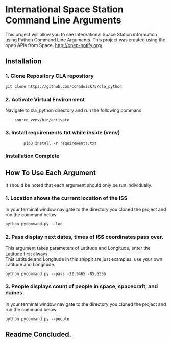 # International Space Station Command Line Arguments 
This project will allow you to see International Space Station information using Python Command Line Arguments.  This project was created using the open APIs from Space.
http://open-notify.org/


## Installation

### 1.  Clone Repository CLA repository
```
git clone https://github.com/cchadwick75/cla_python

```

### 2.  Activate Virtual Environment

Navigate to cla_python directory and run the following command

        source venv/bin/activate

### 3.  Install requirements.txt while inside (venv)
            pip3 install -r requirements.txt

### Installation Complete

## How To Use Each Argument
It should be noted that each argument should only be run individually.

### 1.  Location shows the current location of the ISS

In your terminal window navigate to the directory you cloned the project and run the command below.  
```
python pycommand.py --loc
```


### 2.  Pass display next dates, times of ISS coordinates pass over.

This argument takes parameters of Latitude and Longitude, enter the Latitude first always.  
This Latitude and Longitude in this snippit are just examples, use your own Latitude and Longitude. 

```
python pycommand.py --pass -22.9465 -85.6556
```

### 3.  People displays count of people in space, spacecraft, and names.

In your terminal window navigate to the directory you cloned the project and run the command below.
```
python pycommand.py --people
```


## Readme Concluded.
